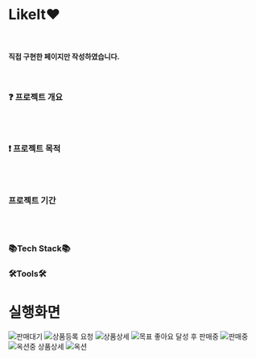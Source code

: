 <br/>

# LikeIt❤️ 
<br/>

#### 직접 구현한 페이지만 작성하였습니다.
<br/>

### ❓ 프로젝트 개요   

<br/>
<br/>

### ❗ 프로젝트 목적



<br/>
<br/>

### 프로젝트 기간

<br/>
<br/>

### 📚Tech Stack📚

### 🛠Tools🛠

# 실행화면
![판매대기](https://github.com/gjisoo/LikeIt/assets/103836040/387d00b3-38af-481c-9052-25d7571116ab)
![상품등록 요청](https://github.com/gjisoo/LikeIt/assets/103836040/d5337a02-9d6f-4bc2-866d-d71bdb70efc7)
![상품상세](https://github.com/gjisoo/LikeIt/assets/103836040/ce03fa29-1441-48aa-9d80-67d7f13be40b)
![목표 좋아요 달성 후 판매중](https://github.com/gjisoo/LikeIt/assets/103836040/76d352a0-b1d5-428a-8e72-a620c46a174c)
![판매중](https://github.com/gjisoo/LikeIt/assets/103836040/42d06b15-2b79-407f-8a36-bf46ba39273e)
![옥션중 상품상세](https://github.com/gjisoo/LikeIt/assets/103836040/488d96d3-eecc-4260-905f-78dbba719aec)
![옥션](https://github.com/gjisoo/LikeIt/assets/103836040/594ffc6a-c83d-4e63-ade9-2fa9cc37c3f5)

